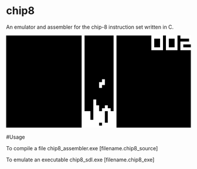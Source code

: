 # chip8
An emulator and assembler for the chip-8 instruction set written in C.

![Alt text](/misc/screenshot.png?raw=true "Screenshot")

#Usage

To compile a file
chip8_assembler.exe [filename.chip8_source]

To emulate an executable
chip8_sdl.exe [filename.chip8_exe]
